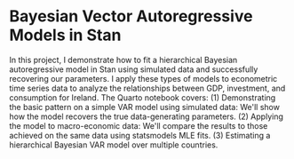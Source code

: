 # Bayesian Vector Autoregressive Models in Stan

In this project, I demonstrate how to fit a hierarchical Bayesian autoregressive model in Stan using simulated data and successfully recovering our parameters. 
I apply these types of models to econometric time series data to analyze the relationships between GDP, investment, and consumption for Ireland. The Quarto notebook covers:
(1) Demonstrating the basic pattern on a simple VAR model using simulated data: We'll show how the model recovers the true data-generating parameters.
(2) Applying the model to macro-economic data: We'll compare the results to those achieved on the same data using statsmodels MLE fits.
(3) Estimating a hierarchical Bayesian VAR model over multiple countries.

